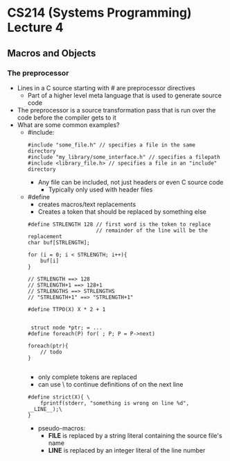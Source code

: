 # CS214 (Systems Programming) Lecture 4
## Macros and Objects

### The preprocessor
- Lines in a C source starting with # are preprocessor directives
    - Part of a higher level meta language that is used to generate source code
- The preprocessor is a source transformation pass that is run over the code before the compiler gets to it
- What are some common examples?
    - #include:
        ```
        #include "some_file.h" // specifies a file in the same directory
        #include "my_library/some_interface.h" // specifies a filepath
        #include <library_file.h> // specifies a file in an "include" directory
        ```
        - Any file can be included, not just headers or even C source code
            - Typically only used with header files
    - #define
        - creates macros/text replacements
        - Creates a token that should be replaced by something else
        ```
        #define STRLENGTH 128 // first word is the token to replace
                              // remainder of the line will be the replacement
        char buf[STRLENGTH];

        for (i = 0; i < STRLENGTH; i++){
            buf[i]
        }

        // STRLENGTH ==> 128
        // STRLENGTH+1 ==> 128+1
        // STRLENGTHS ==> STRLENGTHS
        // "STRLENGTH+1" ==> "STRLENGTH+1"

        #define TTPO(X) X * 2 + 1


         struct node *ptr; = ...
        #define foreach(P) for( ; P; P = P->next)

        foreach(ptr){
            // todo
        }


        ```
        - only complete tokens are replaced
        - can use \ to continue definitions of on the next line
        ```
        #define strict(X){ \
            fprintf(stderr, "something is wrong on line %d", __LINE__);\
        }
        ```
        - pseudo-macros:
            - __FILE__ is replaced by a string literal containing the source file's name
            - __LINE__ is replaced by an integer literal of the line number
        


